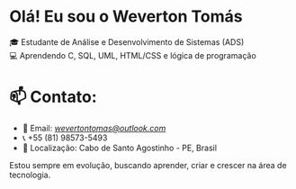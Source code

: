 #  Olá! Eu sou o Weverton Tomás

🎓 Estudante de Análise e Desenvolvimento de Sistemas (ADS)  
💻 Aprendendo C, SQL, UML, HTML/CSS e lógica de programação  

# 📫 Contato:
- 📧 Email: *wevertontomas@outlook.com*
- 📞 +55 (81) 98573-5493
- 📍 Localização: Cabo de Santo Agostinho - PE, Brasil

Estou sempre em evolução, buscando aprender, criar e crescer na área de tecnologia.  
